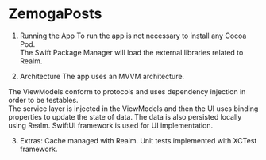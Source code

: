 # ZemogaPosts

1. Running the App
To run the app is not necessary to install any Cocoa Pod.  
The Swift Package Manager will load the external libraries related to Realm.  

2. Architecture
The app uses an MVVM architecture.  

The ViewModels conform to protocols and uses dependency injection in order to be testables.  
The service layer is injected in the ViewModels and then the UI uses binding properties to update the state of data.
The data is also persisted locally using Realm.
SwiftUI framework is used for UI implementation.

3. Extras:
Cache managed with Realm.
Unit tests implemented with XCTest framework.

